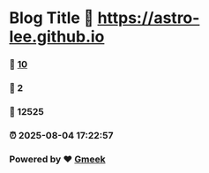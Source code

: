 # Blog Title :link: https://astro-lee.github.io 
### :page_facing_up: [10](https://astro-lee.github.io/tag.html) 
### :speech_balloon: 2 
### :hibiscus: 12525 
### :alarm_clock: 2025-08-04 17:22:57 
### Powered by :heart: [Gmeek](https://github.com/Meekdai/Gmeek)

